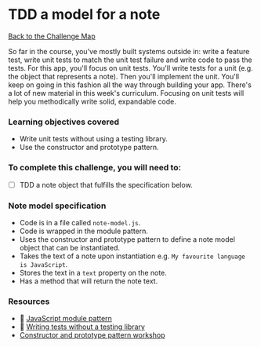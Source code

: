 # TDD a model for a note

[Back to the Challenge Map](00_challenge_track.md)

So far in the course, you've mostly built systems outside in: write a feature test, write unit tests to match the unit test failure and write code to pass the tests.  For this app, you'll focus on unit tests.  You'll write tests for a unit (e.g. the object that represents a note). Then you'll implement the unit.  You'll keep on going in this fashion all the way through building your app.  There's a lot of new material in this week's curriculum.  Focusing on unit tests will help you methodically write solid, expandable code.

### Learning objectives covered

- Write unit tests without using a testing library.
- Use the constructor and prototype pattern.

### To complete this challenge, you will need to:

- [ ] TDD a note object that fulfills the specification below.

### Note model specification

- Code is in a file called `note-model.js`.
- Code is wrapped in the module pattern.
- Uses the constructor and prototype pattern to define a note model object that can be instantiated.
- Takes the text of a note upon instantiation e.g. `My favourite language is JavaScript`.
- Stores the text in a `text` property on the note.
- Has a method that will return the note text.

### Resources

- :pill: [JavaScript module pattern](https://github.com/makersacademy/course/blob/master/pills/javascript_module_pattern.md)
- :pill: [Writing tests without a testing library](https://github.com/makersacademy/course/blob/master/pills/writing_tests_without_a_testing_library.md)
- [Constructor and prototype pattern workshop](https://github.com/maryrosecook/constructor-and-prototype-pattern-workshop)
